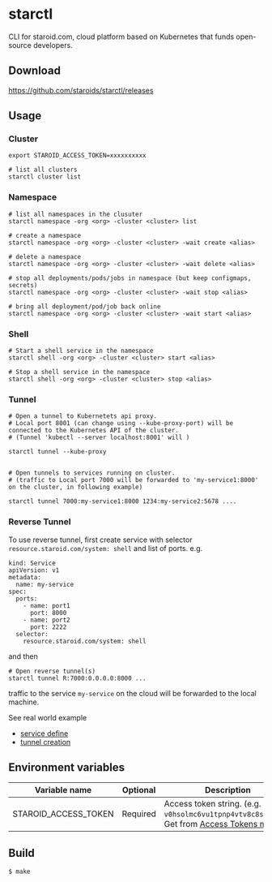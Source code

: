 # starctl

CLI for staroid.com, cloud platform based on Kubernetes that funds open-source developers.

## Download

https://github.com/staroids/starctl/releases

## Usage

### Cluster
```
export STAROID_ACCESS_TOKEN=xxxxxxxxxx

# list all clusters
starctl cluster list
```

### Namespace

```
# list all namespaces in the clusuter
starctl namespace -org <org> -cluster <cluster> list

# create a namespace
starctl namespace -org <org> -cluster <cluster> -wait create <alias>

# delete a namespace
starctl namespace -org <org> -cluster <cluster> -wait delete <alias>

# stop all deployments/pods/jobs in namespace (but keep configmaps, secrets)
starctl namespace -org <org> -cluster <cluster> -wait stop <alias>

# bring all deployment/pod/job back online 
starctl namespace -org <org> -cluster <cluster> -wait start <alias>
```

### Shell

```
# Start a shell service in the namespace
starctl shell -org <org> -cluster <cluster> start <alias>

# Stop a shell service in the namespace
starctl shell -org <org> -cluster <cluster> stop <alias>
```

### Tunnel

```
# Open a tunnel to Kubernetets api proxy.
# Local port 8001 (can change using --kube-proxy-port) will be connected to the Kubernetes API of the cluster.
# (Tunnel 'kubectl --server localhost:8001' will )

starctl tunnel --kube-proxy


# Open tunnels to services running on cluster.
# (traffic to Local port 7000 will be forwarded to 'my-service1:8000' on the cluster, in following example)

starctl tunnel 7000:my-service1:8000 1234:my-service2:5678 ....
```

### Reverse Tunnel

To use reverse tunnel, first create service with selector `resource.staroid.com/system: shell` and list of ports. e.g.

```
kind: Service
apiVersion: v1
metadata:
  name: my-service
spec:
  ports:
    - name: port1
      port: 8000
    - name: port2
      port: 2222
  selector:
    resource.staroid.com/system: shell
```

and then

```
# Open reverse tunnel(s)
starctl tunnel R:7000:0.0.0.0:8000 ...
```

traffic to the service `my-service` on the cloud will be forwarded to the local machine.

See real world example

  - [service define](https://github.com/open-datastudio/spark-serverless/blob/a857dfa3bed6963cd95ca219d69d5b165c965afa/template/spark-driver-proxy.yaml)
  - [tunnel creation](https://github.com/open-datastudio/spark-serverless/blob/a857dfa3bed6963cd95ca219d69d5b165c965afa/bin/ske_start.sh#L37-L41)



## Environment variables

| Variable name | Optional | Description |
| --------- | -------- | --------- |
| STAROID_ACCESS_TOKEN | Required | Access token string. (e.g. `v0hsolmc6vu1tpnp4vtv8c8solvgt0`) Get from [Access Tokens menu](https://staroid.com/settings/accesstokens). |

## Build

```
$ make
```
